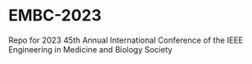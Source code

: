 # EMBC-2023
Repo for 2023 45th Annual International Conference of the IEEE Engineering in Medicine and Biology Society
